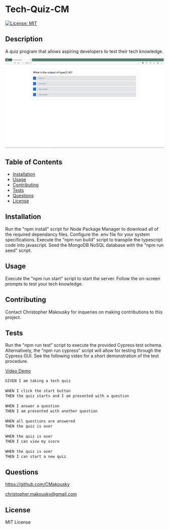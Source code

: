 # Tech-Quiz-CM
[![License: MIT](https://img.shields.io/badge/License-MIT-yellow.svg)](https://opensource.org/licenses/MIT)

## Description

A quiz program that allows aspiring developers to test their tech knowledge.

![plot](./images/Tech-Quiz-CM-Screenshot.jpg)

## Table of Contents

- [Installation](#installation)
- [Usage](#usage)
- [Contributing](#contributing)
- [Tests](#tests)
- [Questions](#questions)
- [License](#license)

## Installation

Run the "npm install" script for Node Package Manager to download all of the required dependancy files. Configure the .env file for your system specifications. Execute the "npm run build" script to transpile the typescript code into javascript. Seed the MongoDB NoSQL database with the "npm run seed" script.

## Usage

Execute the "npm run start" script to start the server. Follow the on-screen prompts to test your tech knowledge.

## Contributing

Contact Christopher Makousky for inqueries on making contributions to this project.

## Tests

Run the "npm run test" script to execute the provided Cypress test schema. Alternatively, the "npm run cypress" script will allow for testing through the Cypress GUI. See the following video for a short demonstration of the test procedure.

[Video Demo](https://drive.google.com/file/d/1fPmoc0BQ-kN7hSb453NeG13QI8K-w9hD/view?usp=sharing)

    GIVEN I am taking a tech quiz

    WHEN I click the start button
    THEN the quiz starts and I am presented with a question

    WHEN I answer a question
    THEN I am presented with another question

    WHEN all questions are answered
    THEN the quiz is over

    WHEN the quiz is over
    THEN I can view my score

    WHEN the quiz is over
    THEN I can start a new quiz

## Questions

https://github.com/CMakousky

christopher.makousky@gmail.com

## License

MIT License